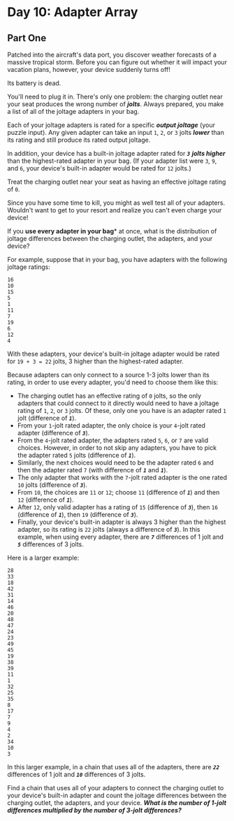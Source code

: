 # Day 10: Adapter Array

## Part One

Patched into the aircraft's data port, you discover weather forecasts of a massive tropical storm. Before you can figure out whether it will impact your vacation plans, however, your device suddenly turns off!

Its battery is dead.

You'll need to plug it in. There's only one problem: the charging outlet near your seat produces the wrong number of ***jolts***. Always prepared, you make a list of all of the joltage adapters in your bag.

Each of your joltage adapters is rated for a specific ***output joltage*** (your puzzle input). Any given adapter can take an input `1`, `2`, or `3` jolts ***lower*** than its rating and still produce its rated output joltage.

In addition, your device has a built-in joltage adapter rated for ***`3`*** ***jolts higher*** than the highest-rated adapter in your bag. (If your adapter list were `3`, `9`, and `6`, your device's built-in adapter would be rated for `12` jolts.)

Treat the charging outlet near your seat as having an effective joltage rating of `0`.

Since you have some time to kill, you might as well test all of your adapters. Wouldn't want to get to your resort and realize you can't even charge your device!

If you **use every adapter in your bag*** at once, what is the distribution of joltage differences between the charging outlet, the adapters, and your device?

For example, suppose that in your bag, you have adapters with the following joltage ratings:

```
16
10
15
5
1
11
7
19
6
12
4
```

With these adapters, your device's built-in joltage adapter would be rated for `19 + 3 = 22` jolts, 3 higher than the highest-rated adapter.

Because adapters can only connect to a source 1-3 jolts lower than its rating, in order to use every adapter, you'd need to choose them like this:

- The charging outlet has an effective rating of `0` jolts, so the only adapters that could connect to it directly would need to have a joltage rating of `1`, `2`, or `3` jolts. Of these, only one you have is an adapter rated `1` jolt (difference of ***`1`***).
- From your `1`-jolt rated adapter, the only choice is your `4`-jolt rated adapter (difference of ***`3`***).
- From the `4`-jolt rated adapter, the adapters rated `5`, `6`, or `7` are valid choices. However, in order to not skip any adapters, you have to pick the adapter rated `5` jolts (difference of ***`1`***).
- Similarly, the next choices would need to be the adapter rated `6` and then the adapter rated `7` (with difference of ***`1`*** and ***`1`***).
- The only adapter that works with the `7`-jolt rated adapter is the one rated `10` jolts (difference of ***`3`***).
- From `10`, the choices are `11` or `12`; choose `11` (difference of ***`1`***) and then `12` (difference of ***`1`***).
- After `12`, only valid adapter has a rating of `15` (difference of ***`3`***), then `16` (difference of ***`1`***), then `19` (difference of ***`3`***).
- Finally, your device's built-in adapter is always 3 higher than the highest adapter, so its rating is `22` jolts (always a difference of ***`3`***).
In this example, when using every adapter, there are ***`7`*** differences of 1 jolt and ***`5`*** differences of 3 jolts.

Here is a larger example:

```
28
33
18
42
31
14
46
20
48
47
24
23
49
45
19
38
39
11
1
32
25
35
8
17
7
9
4
2
34
10
3
```

In this larger example, in a chain that uses all of the adapters, there are ***`22`*** differences of 1 jolt and ***`10`*** differences of 3 jolts.

Find a chain that uses all of your adapters to connect the charging outlet to your device's built-in adapter and count the joltage differences between the charging outlet, the adapters, and your device. ***What is the number of 1-jolt differences multiplied by the number of 3-jolt differences?***